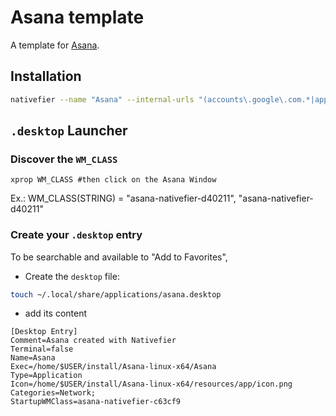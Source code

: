 # Asana template

A template for [Asana](https://app.asana.com).

## Installation

```bash
nativefier --name "Asana" --internal-urls "(accounts\.google\.com.*|app.asana.com)" https://app.asana.com/ ~/install
```

## `.desktop` Launcher

### Discover the `WM_CLASS`

`xprop WM_CLASS #then click on the Asana Window`

Ex.: WM_CLASS(STRING) = "asana-nativefier-d40211", "asana-nativefier-d40211"

### Create your `.desktop` entry

To be searchable and available to "Add to Favorites",

- Create the `desktop` file:

```bash
touch ~/.local/share/applications/asana.desktop
```

- add its content

```.desktop
[Desktop Entry]
Comment=Asana created with Nativefier
Terminal=false
Name=Asana
Exec=/home/$USER/install/Asana-linux-x64/Asana
Type=Application
Icon=/home/$USER/install/Asana-linux-x64/resources/app/icon.png
Categories=Network;
StartupWMClass=asana-nativefier-c63cf9
```
